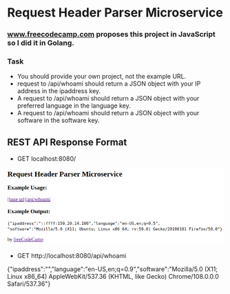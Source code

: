 # Request Header Parser Microservice

### www.freecodecamp.com proposes this project in JavaScript so I did it in Golang.
### Task
* You should provide your own project, not the example URL.
* request to /api/whoami should return a JSON object with your IP address in the ipaddress key.
* A request to /api/whoami should return a JSON object with your preferred language in the language key.
* A request to /api/whoami should return a JSON object with your software in the software key.

## REST API Response Format

* GET localhost:8080/

![HeaderParse.png](./HeaderParser.png)

* GET http://localhost:8080/api/whoami

{"ipaddress":"","language":"en-US,en;q=0.9","software":"Mozilla/5.0 (X11; Linux x86_64) AppleWebKit/537.36 (KHTML, like Gecko) Chrome/108.0.0.0 Safari/537.36"}
